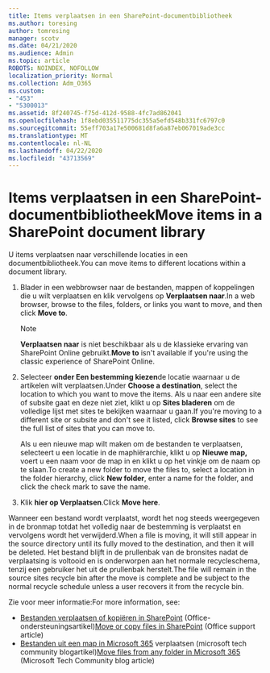 ```yaml
---
title: Items verplaatsen in een SharePoint-documentbibliotheek
ms.author: toresing
author: tomresing
manager: scotv
ms.date: 04/21/2020
ms.audience: Admin
ms.topic: article
ROBOTS: NOINDEX, NOFOLLOW
localization_priority: Normal
ms.collection: Adm_O365
ms.custom:
- "453"
- "5300013"
ms.assetid: 8f240745-f75d-412d-9588-4fc7ad862041
ms.openlocfilehash: 1f8ebd035511775dc355a5efd548b331fc6797c0
ms.sourcegitcommit: 55eff703a17e500681d8fa6a87eb067019ade3cc
ms.translationtype: MT
ms.contentlocale: nl-NL
ms.lasthandoff: 04/22/2020
ms.locfileid: "43713569"
---
```

# <a name="move-items-in-a-sharepoint-document-library"></a><span data-ttu-id="16fed-102">Items verplaatsen in een SharePoint-documentbibliotheek</span><span class="sxs-lookup"><span data-stu-id="16fed-102">Move items in a SharePoint document library</span></span>

<span data-ttu-id="16fed-103">U items verplaatsen naar verschillende locaties in een documentbibliotheek.</span><span class="sxs-lookup"><span data-stu-id="16fed-103">You can move items to different locations within a document library.</span></span>
  
1. <span data-ttu-id="16fed-104">Blader in een webbrowser naar de bestanden, mappen of koppelingen die u wilt verplaatsen en klik vervolgens op **Verplaatsen naar**.</span><span class="sxs-lookup"><span data-stu-id="16fed-104">In a web browser, browse to the files, folders, or links you want to move, and then click **Move to**.</span></span>

    > [!NOTE]
    > <span data-ttu-id="16fed-105">**Verplaatsen naar** is niet beschikbaar als u de klassieke ervaring van SharePoint Online gebruikt.</span><span class="sxs-lookup"><span data-stu-id="16fed-105">**Move to** isn't available if you're using the classic experience of SharePoint Online.</span></span>
  
2. <span data-ttu-id="16fed-106">Selecteer **onder Een bestemming kiezen**de locatie waarnaar u de artikelen wilt verplaatsen.</span><span class="sxs-lookup"><span data-stu-id="16fed-106">Under **Choose a destination**, select the location to which you want to move the items.</span></span> <span data-ttu-id="16fed-107">Als u naar een andere site of subsite gaat en deze niet ziet, klikt u op **Sites bladeren** om de volledige lijst met sites te bekijken waarnaar u gaan.</span><span class="sxs-lookup"><span data-stu-id="16fed-107">If you're moving to a different site or subsite and don't see it listed, click **Browse sites** to see the full list of sites that you can move to.</span></span>

    <span data-ttu-id="16fed-108">Als u een nieuwe map wilt maken om de bestanden te verplaatsen, selecteert u een locatie in de maphiërarchie, klikt u op **Nieuwe map,** voert u een naam voor de map in en klikt u op het vinkje om de naam op te slaan.</span><span class="sxs-lookup"><span data-stu-id="16fed-108">To create a new folder to move the files to, select a location in the folder hierarchy, click **New folder**, enter a name for the folder, and click the check mark to save the name.</span></span>

3. <span data-ttu-id="16fed-109">Klik **hier op Verplaatsen**.</span><span class="sxs-lookup"><span data-stu-id="16fed-109">Click **Move here**.</span></span>

 <span data-ttu-id="16fed-110">Wanneer een bestand wordt verplaatst, wordt het nog steeds weergegeven in de bronmap totdat het volledig naar de bestemming is verplaatst en vervolgens wordt het verwijderd.</span><span class="sxs-lookup"><span data-stu-id="16fed-110">When a file is moving, it will still appear in the source directory until its fully moved to the destination, and then it will be deleted.</span></span> <span data-ttu-id="16fed-111">Het bestand blijft in de prullenbak van de bronsites nadat de verplaatsing is voltooid en is onderworpen aan het normale recycleschema, tenzij een gebruiker het uit de prullenbak herstelt.</span><span class="sxs-lookup"><span data-stu-id="16fed-111">The file will remain in the source sites recycle bin after the move is complete and be subject to the normal recycle schedule unless a user recovers it from the recycle bin.</span></span>

<span data-ttu-id="16fed-112">Zie voor meer informatie:</span><span class="sxs-lookup"><span data-stu-id="16fed-112">For more information, see:</span></span>

 - <span data-ttu-id="16fed-113">[Bestanden verplaatsen of kopiëren in SharePoint](https://support.office.com/article/move-or-copy-files-in-sharepoint-00e2f483-4df3-46be-a861-1f5f0c1a87bc) (Office-ondersteuningsartikel)</span><span class="sxs-lookup"><span data-stu-id="16fed-113">[Move or copy files in SharePoint](https://support.office.com/article/move-or-copy-files-in-sharepoint-00e2f483-4df3-46be-a861-1f5f0c1a87bc) (Office support article)</span></span>
 - <span data-ttu-id="16fed-114">[Bestanden uit een map in Microsoft 365](https://techcommunity.microsoft.com/t5/Microsoft-SharePoint-Blog/Now-move-files-anywhere-in-Office-365-SharePoint-and-OneDrive/ba-p/146973) verplaatsen (microsoft tech community blogartikel)</span><span class="sxs-lookup"><span data-stu-id="16fed-114">[Move files from any folder in Microsoft 365](https://techcommunity.microsoft.com/t5/Microsoft-SharePoint-Blog/Now-move-files-anywhere-in-Office-365-SharePoint-and-OneDrive/ba-p/146973) (Microsoft Tech Community blog article)</span></span> 